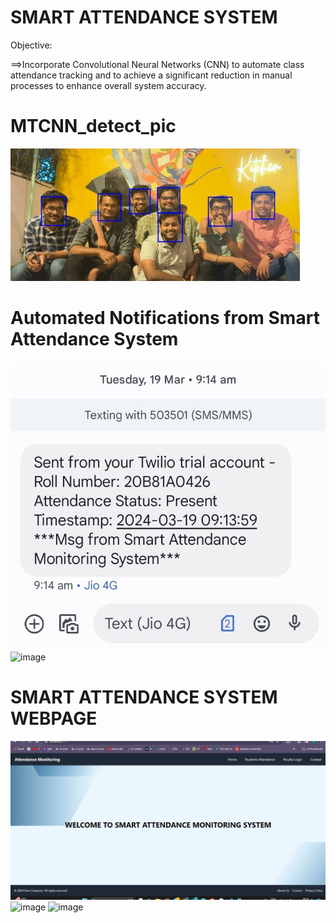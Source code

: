 # SMART ATTENDANCE SYSTEM

Objective: 

==>Incorporate Convolutional Neural Networks (CNN) to automate class attendance tracking and to achieve a significant reduction in manual processes to enhance overall system accuracy.
# MTCNN_detect_pic
![mtcnn_detect_pic ](https://github.com/NAVEEN162002/sas/blob/main/major_pics/mtcnn_detect_pic.jpg)

# Automated Notifications from Smart Attendance System
![Automated Notifications from Smart Attendance System](https://github.com/NAVEEN162002/sas/blob/main/major_pics/msg.jpg)
![image](https://github.com/NAVEEN162002/sas/assets/81414412/c6ba02ad-06d5-4afd-a413-6ff2ef6b6d8a)

# SMART ATTENDANCE SYSTEM WEBPAGE
![image](https://github.com/NAVEEN162002/sas/blob/main/major_pics/Welcome_page.jpg)
![image](https://github.com/NAVEEN162002/sas/assets/81414412/a9d4850b-eec6-478b-8b0b-c72d736579b4)
![image](https://github.com/NAVEEN162002/sas/assets/81414412/614ad939-f437-4e80-979f-29ed8567083e)
